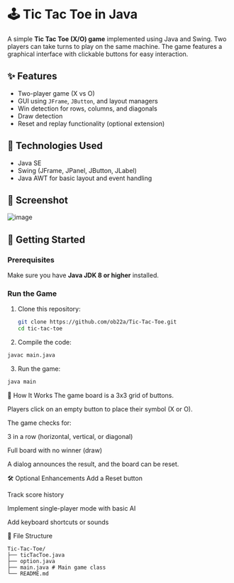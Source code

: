 # 🕹️ Tic Tac Toe in Java

A simple **Tic Tac Toe (X/O) game** implemented using Java and Swing. Two players can take turns to play on the same machine. The game features a graphical interface with clickable buttons for easy interaction.

## ✨ Features

- Two-player game (X vs O)
- GUI using `JFrame`, `JButton`, and layout managers
- Win detection for rows, columns, and diagonals
- Draw detection
- Reset and replay functionality (optional extension)

## 🧰 Technologies Used

- Java SE
- Swing (JFrame, JPanel, JButton, JLabel)
- Java AWT for basic layout and event handling

## 📸 Screenshot

![image](https://github.com/user-attachments/assets/d7b2182c-d30b-4116-bd53-87ec4a2e6a31)


## 🚀 Getting Started

### Prerequisites

Make sure you have **Java JDK 8 or higher** installed.

### Run the Game

1. Clone this repository:
   ```bash
   git clone https://github.com/ob22a/Tic-Tac-Toe.git
   cd tic-tac-toe

2. Compile the code:
```bash
javac main.java
```

3. Run the game:
```bash
java main
```
🧠 How It Works
The game board is a 3x3 grid of buttons.

Players click on an empty button to place their symbol (X or O).

The game checks for:

3 in a row (horizontal, vertical, or diagonal)

Full board with no winner (draw)

A dialog announces the result, and the board can be reset.

🛠️ Optional Enhancements
Add a Reset button

Track score history

Implement single-player mode with basic AI

Add keyboard shortcuts or sounds

📁 File Structure
```arduino
Tic-Tac-Toe/
├── ticTacToe.java       
├── option.java
├── main.java # Main game class
└── README.md
